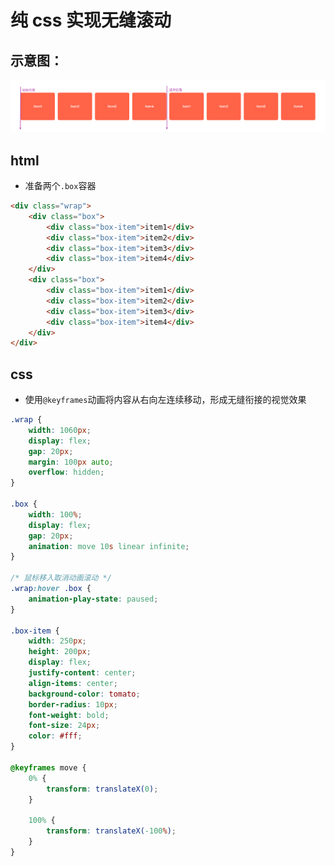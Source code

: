 # 纯 css 实现无缝滚动

## 示意图：

![image-20240131182111821](/public/sundries/纯css无缝滚动示意图.jpg)

## html

- 准备两个`.box`容器

```html
<div class="wrap">
	<div class="box">
		<div class="box-item">item1</div>
		<div class="box-item">item2</div>
		<div class="box-item">item3</div>
		<div class="box-item">item4</div>
	</div>
	<div class="box">
		<div class="box-item">item1</div>
		<div class="box-item">item2</div>
		<div class="box-item">item3</div>
		<div class="box-item">item4</div>
	</div>
</div>
```

## css

- 使用`@keyframes`动画将内容从右向左连续移动，形成无缝衔接的视觉效果

```css
.wrap {
	width: 1060px;
	display: flex;
	gap: 20px;
	margin: 100px auto;
	overflow: hidden;
}

.box {
	width: 100%;
	display: flex;
	gap: 20px;
	animation: move 10s linear infinite;
}

/* 鼠标移入取消动画滚动 */
.wrap:hover .box {
	animation-play-state: paused;
}

.box-item {
	width: 250px;
	height: 200px;
	display: flex;
	justify-content: center;
	align-items: center;
	background-color: tomato;
	border-radius: 10px;
	font-weight: bold;
	font-size: 24px;
	color: #fff;
}

@keyframes move {
	0% {
		transform: translateX(0);
	}

	100% {
		transform: translateX(-100%);
	}
}
```

